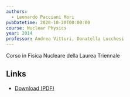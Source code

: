 ```yaml
---
authors:
  - Leonardo Pacciani Mori
pubDatetime: 2020-10-20T00:00:00
course: Nuclear Physics
year: 2014
professor: Andrea Vitturi, Donatella Lucchesi
---
```


Corso in Fisica Nucleare della Laurea Triennale

## Links

- [Download (PDF)](/public/notes/Fisica_Nucleare_2014.pdf)
